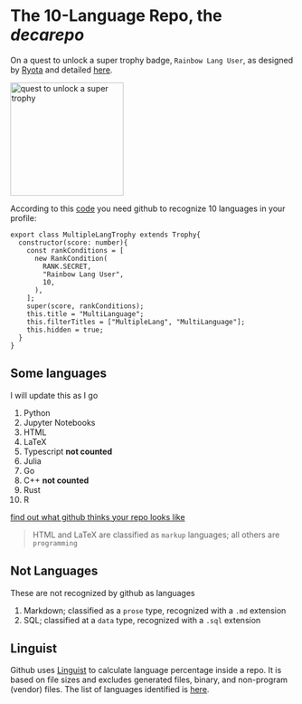 # The 10-Language Repo, the *decarepo*
On a quest to unlock a super trophy badge, `Rainbow Lang User`, as designed by [Ryota](https://github.com/ryo-ma) and detailed [here](https://github.com/ryo-ma/github-profile-trophy).
<p align="left"><img width="200" alt="quest to unlock a super trophy" src="https://user-images.githubusercontent.com/6661165/91643641-28cd4780-ea70-11ea-94a9-a51885252700.png">
    
According to this [code](https://github.com/ryo-ma/github-profile-trophy/blob/master/src/trophy.ts) you need github to recognize 10 languages in your profile:

```
export class MultipleLangTrophy extends Trophy{
  constructor(score: number){
    const rankConditions = [
      new RankCondition(
        RANK.SECRET,
        "Rainbow Lang User",
        10,
      ),
    ];
    super(score, rankConditions);
    this.title = "MultiLanguage";
    this.filterTitles = ["MultipleLang", "MultiLanguage"];
    this.hidden = true;
  }
}
```
    
## Some languages
I will update this as I go
    
1. Python
1. Jupyter Notebooks
1. HTML
1. LaTeX
1. Typescript **not counted**
1. Julia
1. Go
1. C++ **not counted**
1. Rust
1. R

[find out what github thinks your repo looks like](https://github.com/millecodex/decarepo/search?l=Markdown&type=code)
    
> HTML and LaTeX are classified as `markup` languages; all others are `programming`    
    
## Not Languages
These are not recognized by github as languages
    
1. Markdown; classified as a `prose` type, recognized with a `.md` extension
1. SQL; classified at a `data` type, recognized with a `.sql` extension
    
## Linguist
Github uses [Linguist](https://github.com/github/linguist/) to calculate language percentage inside a repo. It is based on file sizes and excludes generated files, binary, and non-program (vendor) files. The list of languages identified is [here](https://github.com/github/linguist/blob/master/lib/linguist/languages.yml).
